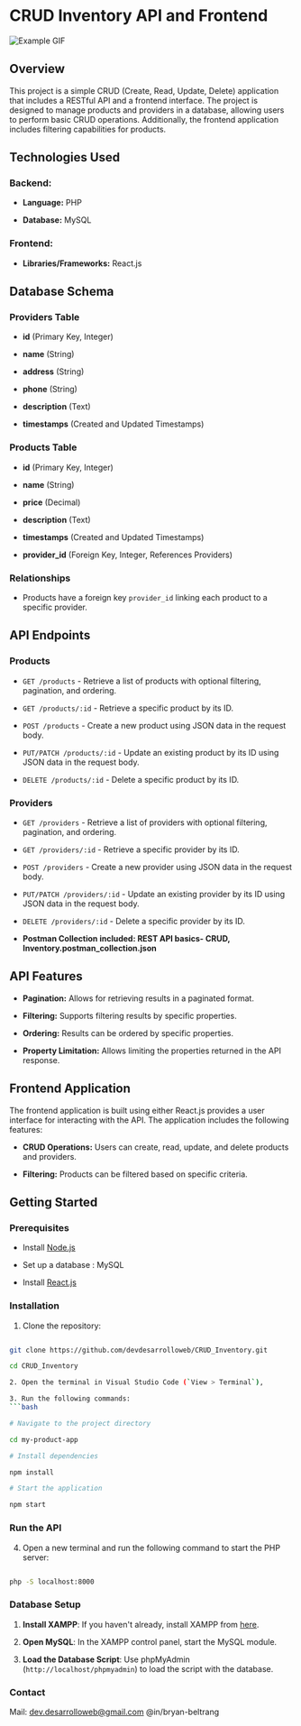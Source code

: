 
  
  

# CRUD Inventory API and Frontend

![Example GIF](public//Inventory.gif)

## Overview

  

This project is a simple CRUD (Create, Read, Update, Delete) application that includes a RESTful API and a frontend interface. The project is designed to manage products and providers in a database, allowing users to perform basic CRUD operations. Additionally, the frontend application includes filtering capabilities for products.

  

## Technologies Used

  

### Backend:

-  **Language:** PHP

-  **Database:** MySQL

  

### Frontend:

-  **Libraries/Frameworks:** React.js

  

## Database Schema

  

### Providers Table

-  **id** (Primary Key, Integer)

-  **name** (String)

-  **address** (String)

-  **phone** (String)

-  **description** (Text)

-  **timestamps** (Created and Updated Timestamps)

  

### Products Table

-  **id** (Primary Key, Integer)

-  **name** (String)

-  **price** (Decimal)

-  **description** (Text)

-  **timestamps** (Created and Updated Timestamps)

-  **provider_id** (Foreign Key, Integer, References Providers)

  

### Relationships

- Products have a foreign key `provider_id` linking each product to a specific provider.

  

## API Endpoints

  

### Products

-  `GET /products` - Retrieve a list of products with optional filtering, pagination, and ordering.

-  `GET /products/:id` - Retrieve a specific product by its ID.

-  `POST /products` - Create a new product using JSON data in the request body.

-  `PUT/PATCH /products/:id` - Update an existing product by its ID using JSON data in the request body.

-  `DELETE /products/:id` - Delete a specific product by its ID.

  

### Providers

-  `GET /providers` - Retrieve a list of providers with optional filtering, pagination, and ordering.

-  `GET /providers/:id` - Retrieve a specific provider by its ID.

-  `POST /providers` - Create a new provider using JSON data in the request body.

-  `PUT/PATCH /providers/:id` - Update an existing provider by its ID using JSON data in the request body.

-  `DELETE /providers/:id` - Delete a specific provider by its ID.

-  **Postman Collection included: REST API basics- CRUD, Inventory.postman_collection.json**

## API Features

-  **Pagination:** Allows for retrieving results in a paginated format.

-  **Filtering:** Supports filtering results by specific properties.

-  **Ordering:** Results can be ordered by specific properties.

-  **Property Limitation:** Allows limiting the properties returned in the API response.

  

## Frontend Application

  

The frontend application is built using either React.js provides a user interface for interacting with the API. The application includes the following features:

-  **CRUD Operations:** Users can create, read, update, and delete products and providers.

-  **Filtering:** Products can be filtered based on specific criteria.

  

## Getting Started

  

### Prerequisites

- Install [Node.js](https://nodejs.org/)

- Set up a database : MySQL

- Install [React.js](https://reactjs.org/)

  

### Installation

  

1. Clone the repository:

```bash

git clone https://github.com/devdesarrolloweb/CRUD_Inventory.git

cd CRUD_Inventory

2. Open the terminal in Visual Studio Code (`View > Terminal`), 

3. Run the following commands:
```bash

# Navigate to the project directory

cd my-product-app

# Install dependencies

npm install

# Start the application

npm start

```

  
### Run the API

  

4. Open a new terminal and run the following command to start the PHP server:

  

```bash

php -S localhost:8000

```

  

### Database Setup

  

1.  **Install XAMPP**: If you haven't already, install XAMPP from [here](https://www.apachefriends.org/index.html).

  

2.  **Open MySQL**: In the XAMPP control panel, start the MySQL module.

  

3.  **Load the Database Script**: Use phpMyAdmin (`http://localhost/phpmyadmin`) to load the script with the database.

### Contact
Mail: [dev.desarrolloweb@gmail.com](mailto:dev.desarrolloweb@gmail.com) @in/bryan-beltrang